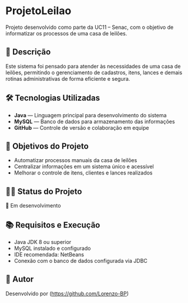 # ProjetoLeilao

Projeto desenvolvido como parte da UC11 – Senac, com o objetivo de informatizar os processos de uma casa de leilões.

## 🧾 Descrição

Este sistema foi pensado para atender às necessidades de uma casa de leilões, permitindo o gerenciamento de cadastros, itens, lances e demais rotinas administrativas de forma eficiente e segura.

## 🛠️ Tecnologias Utilizadas

- **Java** — Linguagem principal para desenvolvimento do sistema
- **MySQL** — Banco de dados para armazenamento das informações
- **GitHub** — Controle de versão e colaboração em equipe

## 🎯 Objetivos do Projeto

- Automatizar processos manuais da casa de leilões
- Centralizar informações em um sistema único e acessível
- Melhorar o controle de itens, clientes e lances realizados

## 👩‍💻 Status do Projeto

🚧 Em desenvolvimento

## 📚 Requisitos e Execução

- Java JDK 8 ou superior
- MySQL instalado e configurado
- IDE recomendada: NetBeans
- Conexão com o banco de dados configurada via JDBC

## 👤 Autor

Desenvolvido por (https://github.com/Lorenzo-BP)
